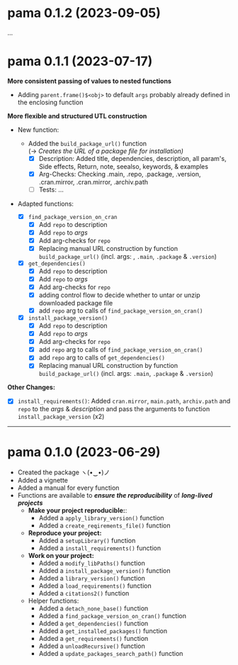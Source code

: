 # pama 0.1.2 (2023-09-05)

...

# pama 0.1.1 (2023-07-17)

**More consistent passing of values to nested functions**

-   Adding `parent.frame()$<obj>` to default `args` probably already defined in the enclosing function

**More flexible and structured UTL construction**

-   New function:

    -   Added the `build_package_url()` function\
        (-\> *Creates the URL of a package file for installation)*
        -   [x] Description: Added title, dependencies, description, all param's, Side effects, Return, note, seealso, keywords, & examples
        -   [x] Arg-Checks: Checking .main, .repo, .package, .version, .cran.mirror, .cran.mirror, .archiv.path
        -   [ ] Tests: ...

-   Adapted functions:

    -   [x] `find_package_version_on_cran`
        -   [x] Add `repo` to description
        -   [x] Add `repo` to *args*
        -   [x] Add arg-checks for `repo`
        -   [x] Replacing manual URL construction by function `build_package_url()` (incl. args: , `.main`, `.package` & `.version`)
    -   [x] `get_dependencies()`
        -   [x] Add `repo` to description
        -   [x] Add `repo` to *args*
        -   [x] Add arg-checks for `repo`
        -   [x] adding control flow to decide whether to untar or unzip downloaded package file
        -   [x] add `repo` arg to calls of `find_package_version_on_cran()`
    -   [x] `install_package_version()`
        -   [x] Add `repo` to description
        -   [x] Add `repo` to *args*
        -   [x] Add arg-checks for `repo`
        -   [x] add `repo` arg to calls of `find_package_version_on_cran()`
        -   [x] add `repo` arg to calls of `get_dependencies()`
        -   [x] Replacing manual URL construction by function `build_package_url()` (incl. args: `.main`, `.package` & `.version`)

**Other Changes:**

-   [x] `install_requirements()`: Added `cran.mirror`, `main.path`, `archiv.path` and `repo` to the *args* & *description* and pass the arguments to function `install_package_version` (x2)

------------------------------------------------------------------------

# pama 0.1.0 (2023-06-29)

-   Created the package ヽ(•‿•)ノ
-   Added a vignette
-   Added a manual for every function
-   Functions are available to ***ensure the reproducibility*** of ***long-lived projects***
    -   **Make your project reproducible:**:
        -   Added a `apply_library_version()` function
        -   Added a `create_reqirements_file()` function
    -   **Reproduce your project:**
        -   Added a `setupLibrary()` function
        -   Added a `install_requirements()` function
    -   **Work on your project:**
        -   Added a `modify_libPaths()` function
        -   Added a `install_package_version()` function
        -   Added a `library_version()` function
        -   Added a `load_requirements()` function
        -   Added a `citations2()` function
    -   Helper functions:
        -   Added a `detach_none_base()` function
        -   Added a `find_package_version_on_cran()` function
        -   Added a `get_dependencies()` function
        -   Added a `get_installed_packages()` function
        -   Added a `get_requirements()` function
        -   Added a `unloadRecursive()` function
        -   Added a `update_packages_search_path()` function

